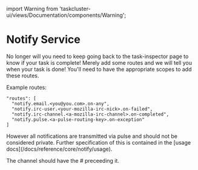 import Warning from 'taskcluster-ui/views/Documentation/components/Warning';

# Notify Service

No longer will you need to keep going back to the task-inspector page to know if your task is complete!
Merely add some routes and we will tell you when your task is done!
<Warning>You'll need to have the appropriate scopes to add these routes.</Warning>

Example routes:

```
"routes": [
  "notify.email.<you@you.com>.on-any",
  "notify.irc-user.<your-mozilla-irc-nick>.on-failed",
  "notify.irc-channel.<a-mozilla-irc-channel>.on-completed",
  "notify.pulse.<a-pulse-routing-key>.on-exception"
]
```

<Warning>
However all notifications are transmitted via pulse and should not be considered private.
Further specification of this is contained in the [usage docs](/docs/reference/core/notify/usage).
</Warning>

<Warning>The channel should have the # preceeding it.</Warning>